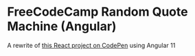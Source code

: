 # FreeCodeCamp Random Quote Machine (Angular)

A rewrite of [this React project on CodePen](https://codepen.io/corscheid/full/vYyYXBd) using Angular 11
